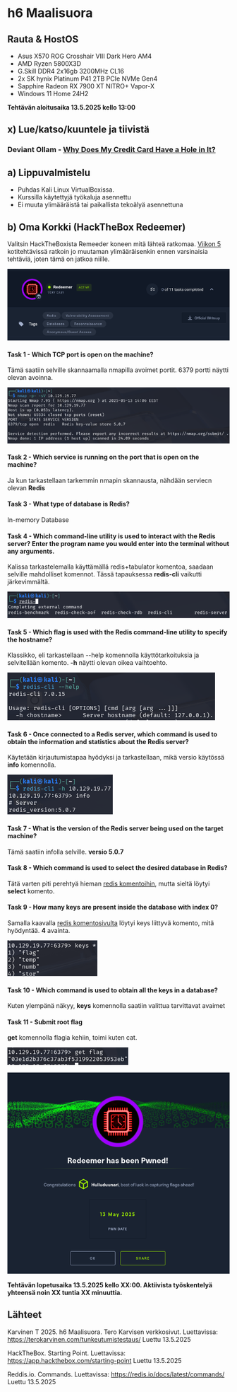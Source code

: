 # h6 Maalisuora

## Rauta & HostOS

- Asus X570 ROG Crosshair VIII Dark Hero AM4
- AMD Ryzen 5800X3D
- G.Skill DDR4 2x16gb 3200MHz CL16
- 2x SK hynix Platinum P41 2TB PCIe NVMe Gen4
- Sapphire Radeon RX 7900 XT NITRO+ Vapor-X
- Windows 11 Home 24H2

**Tehtävän aloitusaika 13.5.2025 kello 13:00**

## x) Lue/katso/kuuntele ja tiivistä

### Deviant Ollam - [Why Does My Credit Card Have a Hole in It?](https://www.youtube.com/watch?v=XH_st471JEU)


## a) Lippuvalmistelu

- Puhdas Kali Linux VirtualBoxissa.
- Kurssilla käytettyjä työkaluja asennettu
- Ei muuta ylimääräistä tai paikallista tekoälyä asennettuna

## b) Oma Korkki (HackTheBox Redeemer)
Valitsin HackTheBoxista Remeeder koneen mitä lähteä ratkomaa. [Viikon 5](https://github.com/nurminenkasper/Tunkeutumistestaus/blob/main/h5/h5-Kohti-omaa-treeni%C3%A4.md#hackthebox) kotitehtävissä ratkoin jo muutaman ylimääräisenkin ennen varsinaisia tehtäviä, joten tämä on jatkoa niille.

![K1](1.png)

####  Task 1 - Which TCP port is open on the machine?
Tämä saatiin selville skannaamalla nmapilla avoimet portit. 6379 portti näytti olevan avoinna.

![K2](2.png)

#### Task 2 - Which service is running on the port that is open on the machine? 
Ja kun tarkastellaan tarkemmin nmapin skannausta, nähdään serviecn olevan **Redis**

#### Task 3 - What type of database is Redis?
In-memory Database

#### Task 4 - Which command-line utility is used to interact with the Redis server? Enter the program name you would enter into the terminal without any arguments.
Kalissa tarkastelemalla käyttämällä redis+tabulator komentoa, saadaan selville mahdolliset komennot. Tässä tapauksessa **redis-cli** vaikutti järkevimmältä.

![K3](3.png)

#### Task 5 - Which flag is used with the Redis command-line utility to specify the hostname?
Klassikko, eli tarkastellaan --help komennolla käyttötarkoituksia ja selvitellään komento. **-h** näytti olevan oikea vaihtoehto.

![K4](4.png)

#### Task 6 - Once connected to a Redis server, which command is used to obtain the information and statistics about the Redis server?
Käytetään kirjautumistapaa hyödyksi ja tarkastellaan, mikä versio käytössä **info** komennolla.

![K5](5.png)

#### Task 7 - What is the version of the Redis server being used on the target machine?
Tämä saatiin infolla selville. **versio 5.0.7**

#### Task 8 - Which command is used to select the desired database in Redis?
Tätä varten piti perehtyä hieman [redis komentoihin](https://redis.io/docs/latest/commands/), mutta sieltä löytyi **select** komento.

#### Task 9 - How many keys are present inside the database with index 0?
Samalla kaavalla [redis komentosivulta](https://redis.io/docs/latest/commands/keys/) löytyi keys liittyvä komento, mitä hyödyntää. **4** avainta.

![K6](6.png)

#### Task 10 - Which command is used to obtain all the keys in a database?
Kuten ylempänä näkyy, **keys** komennolla saatiin valittua tarvittavat avaimet

#### Task 11 - Submit root flag
**get** komennolla flagia kehiin, toimi kuten cat.

![K7](7.png)

![K8](8.png)

**Tehtävän lopetusaika 13.5.2025 kello XX:00. Aktiivista työskentelyä yhteensä noin XX tuntia XX minuuttia.**

## Lähteet
Karvinen T 2025. h6 Maalisuora. Tero Karvisen verkkosivut. Luettavissa: https://terokarvinen.com/tunkeutumistestaus/ Luettu 13.5.2025

HackTheBox. Starting Point. Luettavissa: https://app.hackthebox.com/starting-point Luettu 13.5.2025

Reddis.io. Commands. Luettavissa: https://redis.io/docs/latest/commands/ Luettu 13.5.2025
